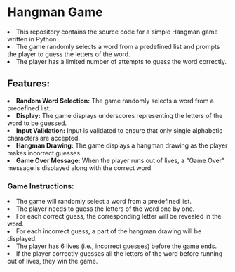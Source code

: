 <h1>Hangman Game</h1>
<li>This repository contains the source code for a simple Hangman game written in Python.</li>
<li>The game randomly selects a word from a predefined list and prompts the player to guess the letters of the word.</li>
<li>The player has a limited number of attempts to guess the word correctly.</li>

<h2>Features:</h2>
<li><b>Random Word Selection:</b> The game randomly selects a word from a predefined list.</li>
<li><b>Display:</b> The game displays underscores representing the letters of the word to be guessed.</li>
<li><b>Input Validation:</b> Input is validated to ensure that only single alphabetic characters are accepted.</li>
<li><b>Hangman Drawing:</b> The game displays a hangman drawing as the player makes incorrect guesses.</li>
<li><b>Game Over Message:</b> When the player runs out of lives, a "Game Over" message is displayed along with the correct word.</li>

<h3>Game Instructions:</h3>

<li>The game will randomly select a word from a predefined list.</li>
<li>The player needs to guess the letters of the word one by one.</li>
<li>For each correct guess, the corresponding letter will be revealed in the word.</li>
<li>For each incorrect guess, a part of the hangman drawing will be displayed.</li>
<li>The player has 6 lives (i.e., incorrect guesses) before the game ends.</li>
<li>If the player correctly guesses all the letters of the word before running out of lives, they win the game.</li>
